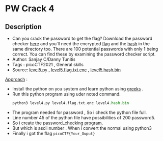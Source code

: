 # PW Crack 4

## Description
- Can you crack the password to get the flag? Download the password checker [here](./level5.py) and you'll need the encrypted [flag](./level5.flag.txt.enc) and the [hash](./level5.hash.bin) in the same directory too. There are 100 potential passwords with only 1 being correct. You can find these by examining the password checker script.
- Author: Sanjay C/Danny Tunitis
- Tags  : picoCTF2021 , General skills
- Source: [level5.py](level5.py) , [level5.flag.txt.enc](./level5.flag.txt.enc) , [level5.hash.bin](./level5.hash.bin)

<ins>Approach</ins> :
- Install the python on you system and learn python using [greeks](https://www.geeksforgeeks.org/python-programming-language/) .
- Run this python program using uder noted command.
   ```python
   python3 level4.py level4.flag.txt.enc level4.hash.bin
   ```
- The program needed for password , So i check the python file full.
- Line number 45 of the python file have possibilities of 200 password5.
- So i create the password_checking [program](./check_pw.py).
- But which is ascii number . When i convert the normal using python3
- Finally i got the flag `picoCTF{Your_Ouput}`
